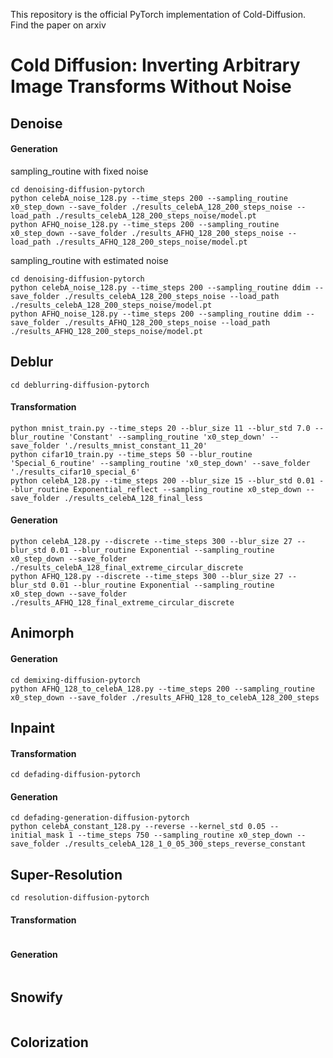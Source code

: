 This repository is the official PyTorch implementation of Cold-Diffusion. Find the paper on arxiv

# Cold Diffusion: Inverting Arbitrary Image Transforms Without Noise

## Denoise

#### Generation

sampling_routine with fixed noise
```
cd denoising-diffusion-pytorch
python celebA_noise_128.py --time_steps 200 --sampling_routine x0_step_down --save_folder ./results_celebA_128_200_steps_noise --load_path ./results_celebA_128_200_steps_noise/model.pt
python AFHQ_noise_128.py --time_steps 200 --sampling_routine x0_step_down --save_folder ./results_AFHQ_128_200_steps_noise --load_path ./results_AFHQ_128_200_steps_noise/model.pt
```

sampling_routine with estimated noise
```
cd denoising-diffusion-pytorch
python celebA_noise_128.py --time_steps 200 --sampling_routine ddim --save_folder ./results_celebA_128_200_steps_noise --load_path ./results_celebA_128_200_steps_noise/model.pt
python AFHQ_noise_128.py --time_steps 200 --sampling_routine ddim --save_folder ./results_AFHQ_128_200_steps_noise --load_path ./results_AFHQ_128_200_steps_noise/model.pt
```

## Deblur

```
cd deblurring-diffusion-pytorch
```

#### Transformation
```
python mnist_train.py --time_steps 20 --blur_size 11 --blur_std 7.0 --blur_routine 'Constant' --sampling_routine 'x0_step_down' --save_folder './results_mnist_constant_11_20'
python cifar10_train.py --time_steps 50 --blur_routine 'Special_6_routine' --sampling_routine 'x0_step_down' --save_folder './results_cifar10_special_6' 
python celebA_128.py --time_steps 200 --blur_size 15 --blur_std 0.01 --blur_routine Exponential_reflect --sampling_routine x0_step_down --save_folder ./results_celebA_128_final_less
```

#### Generation
```
python celebA_128.py --discrete --time_steps 300 --blur_size 27 --blur_std 0.01 --blur_routine Exponential --sampling_routine x0_step_down --save_folder ./results_celebA_128_final_extreme_circular_discrete
python AFHQ_128.py --discrete --time_steps 300 --blur_size 27 --blur_std 0.01 --blur_routine Exponential --sampling_routine x0_step_down --save_folder ./results_AFHQ_128_final_extreme_circular_discrete
```

## Animorph

#### Generation

```
cd demixing-diffusion-pytorch
python AFHQ_128_to_celebA_128.py --time_steps 200 --sampling_routine x0_step_down --save_folder ./results_AFHQ_128_to_celebA_128_200_steps
```

## Inpaint

#### Transformation
```
cd defading-diffusion-pytorch
```

#### Generation

```
cd defading-generation-diffusion-pytorch
python celebA_constant_128.py --reverse --kernel_std 0.05 --initial_mask 1 --time_steps 750 --sampling_routine x0_step_down --save_folder ./results_celebA_128_1_0_05_300_steps_reverse_constant
```

## Super-Resolution
```
cd resolution-diffusion-pytorch
```

#### Transformation
```

```

#### Generation
```

```

## Snowify
```

```

## Colorization
```

```
